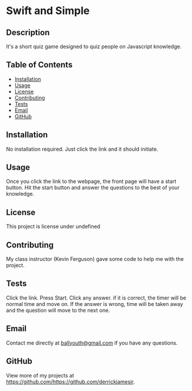 # Swift and Simple

  ## Description 
  It's a short quiz game designed to quiz people on Javascript knowledge.

  ## Table of Contents
  * [Installation](#installation)
  * [Usage](#usage)
  * [License](#license)
  * [Contributing](#contributing)
  * [Tests](#tests)
  * [Email](#email)
  * [GitHub](#github)
  
  ## Installation 
  No installation required. Just click the link and it should initiate.

  ## Usage 
  Once you click the link to the webpage, the front page will have a start button. Hit the start button and answer the questions to the best of your knowledge.

  ## License 
  This project is license under undefined

  ## Contributing 
  My class instructor (Kevin Ferguson) gave some code to help me with the project.

  ## Tests
  Click the link. Press Start. Click any answer. if it is correct, the timer will be normal time and move on. If the answer is wrong, time will be taken away and the question will move to the next one.

  ## Email
  Contact me directly at ballyouth@gmail.com if you have any questions.
  
  ## GitHub
  View more of my projects at https://github.com/https://github.com/derrickjamesjr.
